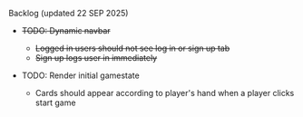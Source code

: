 Backlog (updated 22 SEP 2025)

 - ~~TODO: Dynamic navbar~~
   - ~~Logged in users should not see log in or sign up tab~~
   - ~~Sign up logs user in immediately~~

- TODO: Render initial gamestate
  - Cards should appear according to player's hand when a player clicks start game

